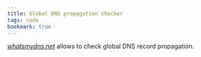 ```yaml
---
title: Global DNS propagation checker
tags: code
bookmark: true
---
```

[<cite>whatsmydns.net</cite>](https://whatsmydns.net) allows to check global DNS record propagation.
